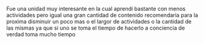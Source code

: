 Fue una unidad muy interesante en la cual aprendi bastante con menos actividades pero igual una gran cantidad de contenido recomendaria para la proxima disminuir un poco mas o el largor de actividades o la cantidad de las mismas ya que si uno se toma el tiempo de hacerlo a conciencia de verdad toma mucho tiempo
